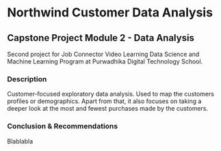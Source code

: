 # **Northwind Customer Data Analysis**
## **Capstone Project Module 2 - Data Analysis**
Second project for Job Connector Video Learning Data Science and Machine Learning Program at Purwadhika Digital Technology School.

### **Description**
Customer-focused exploratory data analysis. Used to map the customers profiles or demographics. Apart from that, it also focuses on taking a deeper look at the most and fewest purchases made by the customers.

### **Conclusion & Recommendations**
Blablabla
